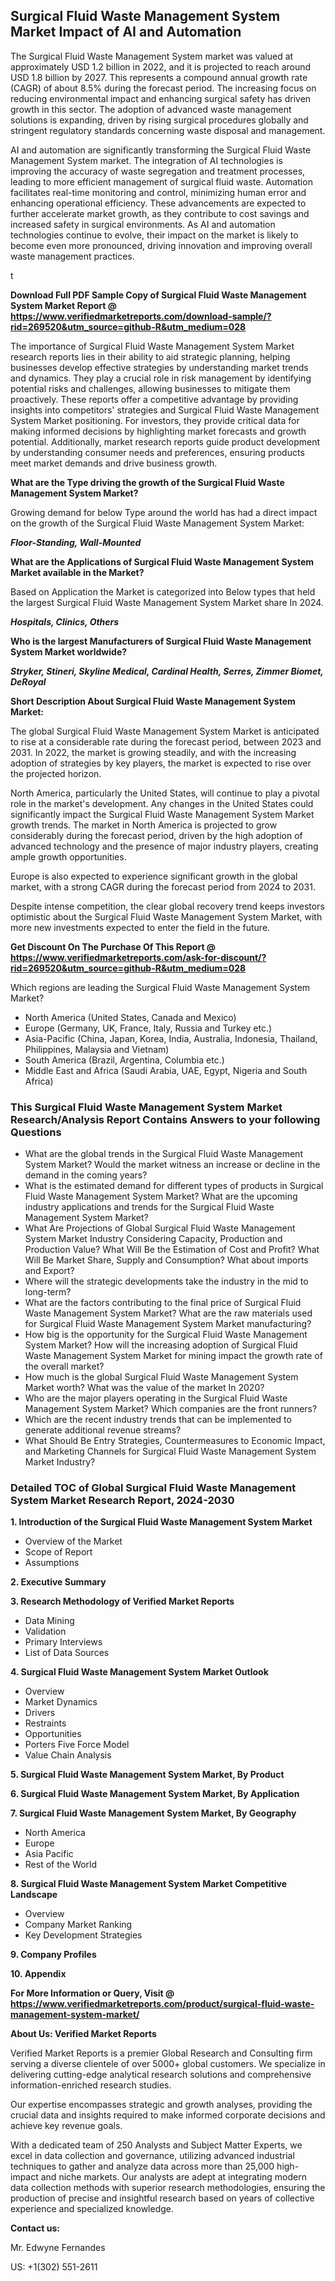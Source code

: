 <h2>Surgical Fluid Waste Management System Market Impact of AI and Automation</h2><p>The Surgical Fluid Waste Management System market was valued at approximately USD 1.2 billion in 2022, and it is projected to reach around USD 1.8 billion by 2027. This represents a compound annual growth rate (CAGR) of about 8.5% during the forecast period. The increasing focus on reducing environmental impact and enhancing surgical safety has driven growth in this sector. The adoption of advanced waste management solutions is expanding, driven by rising surgical procedures globally and stringent regulatory standards concerning waste disposal and management.</p><p>AI and automation are significantly transforming the Surgical Fluid Waste Management System market. The integration of AI technologies is improving the accuracy of waste segregation and treatment processes, leading to more efficient management of surgical fluid waste. Automation facilitates real-time monitoring and control, minimizing human error and enhancing operational efficiency. These advancements are expected to further accelerate market growth, as they contribute to cost savings and increased safety in surgical environments. As AI and automation technologies continue to evolve, their impact on the market is likely to become even more pronounced, driving innovation and improving overall waste management practices.</p>t</p><p id="" class=""><strong>Download Full PDF Sample Copy of Surgical Fluid Waste Management System Market Report @ <a href="https://www.verifiedmarketreports.com/download-sample/?rid=269520&utm_source=github-R&utm_medium=028" target="_blank">https://www.verifiedmarketreports.com/download-sample/?rid=269520&utm_source=github-R&utm_medium=028</a></strong></p><p>The importance of&nbsp;Surgical Fluid Waste Management System Market research reports lies in their ability to aid strategic planning, helping businesses develop effective strategies by understanding market trends and dynamics. They play a crucial role in risk management by identifying potential risks and challenges, allowing businesses to mitigate them proactively. These reports offer a competitive advantage by providing insights into competitors' strategies and Surgical Fluid Waste Management System Market positioning. For investors, they provide critical data for making informed decisions by highlighting market forecasts and growth potential. Additionally, market research reports guide product development by understanding consumer needs and preferences, ensuring products meet market demands and drive business growth.</p><p><strong>What are the&nbsp;Type driving the growth of the Surgical Fluid Waste Management System Market?</strong></p><p id="" class="">Growing demand for below Type around the world has had a direct impact on the growth of the Surgical Fluid Waste Management System Market:</p><em><strong>Floor-Standing, Wall-Mounted</strong></em></p><strong>What are the&nbsp;Applications&nbsp;of Surgical Fluid Waste Management System Market available in the Market?</strong></p><p id="" class="">Based on Application the Market is categorized into Below types that held the largest Surgical Fluid Waste Management System Market share In 2024.</p><em><strong>Hospitals, Clinics, Others</strong></em></p><strong>Who is the largest Manufacturers of Surgical Fluid Waste Management System Market worldwide?</strong></p><p><em><strong>Stryker, Stineri, Skyline Medical, Cardinal Health, Serres, Zimmer Biomet, DeRoyal</strong></em></p><p id="" class=""><strong>Short Description About Surgical Fluid Waste Management System Market:</strong></p><p>The global Surgical Fluid Waste Management System Market is anticipated to rise at a considerable rate during the forecast period, between 2023 and 2031. In 2022, the market is growing steadily, and with the increasing adoption of strategies by key players, the market is expected to rise over the projected horizon.</p><p>North America, particularly the United States, will continue to play a pivotal role in the market's development. Any changes in the United States could significantly impact the Surgical Fluid Waste Management System Market growth trends. The market in North America is projected to grow considerably during the forecast period, driven by the high adoption of advanced technology and the presence of major industry players, creating ample growth opportunities.</p><p>Europe is also expected to experience significant growth in the global market, with a strong CAGR during the forecast period from 2024 to 2031.</p><p>Despite intense competition, the clear global recovery trend keeps investors optimistic about the Surgical Fluid Waste Management System Market, with more new investments expected to enter the field in the future.</p><p id="" class=""><strong>Get Discount On The Purchase Of This Report @ <a href="https://www.verifiedmarketreports.com/ask-for-discount/?rid=269520&utm_source=github-R&utm_medium=028" target="_blank">https://www.verifiedmarketreports.com/ask-for-discount/?rid=269520&utm_source=github-R&utm_medium=028</a></strong></p>Which regions are leading the Surgical Fluid Waste Management System Market?</p><ul><li>North America (United States, Canada and Mexico)</li><li>Europe (Germany, UK, France, Italy, Russia and Turkey etc.)</li><li>Asia-Pacific (China, Japan, Korea, India, Australia, Indonesia, Thailand, Philippines, Malaysia and Vietnam)</li><li>South America (Brazil, Argentina, Columbia etc.)</li><li>Middle East and Africa (Saudi Arabia, UAE, Egypt, Nigeria and South Africa)</li></ul><h3 id="" class="">This Surgical Fluid Waste Management System Market Research/Analysis Report Contains Answers to your following Questions</h3><ul><li>What are the global trends in the Surgical Fluid Waste Management System Market? Would the market witness an increase or decline in the demand in the coming years?</li><li>What is the estimated demand for different types of products in Surgical Fluid Waste Management System Market? What are the upcoming industry applications and trends for the Surgical Fluid Waste Management System Market?</li><li>What Are Projections of Global Surgical Fluid Waste Management System Market Industry Considering Capacity, Production and Production Value? What Will Be the Estimation of Cost and Profit? What Will Be Market Share, Supply and Consumption? What about imports and Export?</li><li>Where will the strategic developments take the industry in the mid to long-term?</li><li>What are the factors contributing to the final price of Surgical Fluid Waste Management System Market? What are the raw materials used for Surgical Fluid Waste Management System Market manufacturing?</li><li>How big is the opportunity for the Surgical Fluid Waste Management System Market? How will the increasing adoption of Surgical Fluid Waste Management System Market for mining impact the growth rate of the overall market?</li><li>How much is the global Surgical Fluid Waste Management System Market worth? What was the value of the market In 2020?</li><li>Who are the major players operating in the Surgical Fluid Waste Management System Market? Which companies are the front runners?</li><li>Which are the recent industry trends that can be implemented to generate additional revenue streams?</li><li>What Should Be Entry Strategies, Countermeasures to Economic Impact, and Marketing Channels for Surgical Fluid Waste Management System Market Industry?</li></ul><h3 id="" class="">Detailed TOC of Global Surgical Fluid Waste Management System Market Research Report, 2024-2030</h3><p id="" class=""><strong>1. Introduction of the Surgical Fluid Waste Management System Market</strong></p><ul><li>Overview of the Market</li><li>Scope of Report</li><li>Assumptions</li></ul><p id="" class=""><strong>2. Executive Summary</strong></p><p id="" class=""><strong>3. Research Methodology of Verified Market Reports</strong></p><ul><li>Data Mining</li><li>Validation</li><li>Primary Interviews</li><li>List of Data Sources</li></ul><p id="" class=""><strong>4. Surgical Fluid Waste Management System Market Outlook</strong></p><ul><li>Overview</li><li>Market Dynamics</li><li>Drivers</li><li>Restraints</li><li>Opportunities</li><li>Porters Five Force Model</li><li>Value Chain Analysis</li></ul><p id="" class=""><strong>5. Surgical Fluid Waste Management System Market, By Product</strong></p><p id="" class=""><strong>6. Surgical Fluid Waste Management System Market, By Application</strong></p><p id="" class=""><strong>7. Surgical Fluid Waste Management System Market, By Geography</strong></p><ul><li>North America</li><li>Europe</li><li>Asia Pacific</li><li>Rest of the World</li></ul><p id="" class=""><strong>8. Surgical Fluid Waste Management System Market Competitive Landscape</strong></p><ul><li>Overview</li><li>Company Market Ranking</li><li>Key Development Strategies</li></ul><p id="" class=""><strong>9. Company Profiles</strong></p><p id="" class=""><strong>10. Appendix</strong></p><p id="" class=""><strong>For More Information or Query, Visit @ <a href="https://www.verifiedmarketreports.com/product/surgical-fluid-waste-management-system-market/" target="_blank">https://www.verifiedmarketreports.com/product/surgical-fluid-waste-management-system-market/</a></strong></p><p id="" class=""><strong>About Us: Verified Market Reports</strong></p><p id="" class="">Verified Market Reports is a premier Global Research and Consulting firm serving a diverse clientele of over 5000+ global customers. We specialize in delivering cutting-edge analytical research solutions and comprehensive information-enriched research studies.</p><p id="" class="">Our expertise encompasses strategic and growth analyses, providing the crucial data and insights required to make informed corporate decisions and achieve key revenue goals.</p><p id="" class="">With a dedicated team of 250 Analysts and Subject Matter Experts, we excel in data collection and governance, utilizing advanced industrial techniques to gather and analyze data across more than 25,000 high-impact and niche markets. Our analysts are adept at integrating modern data collection methods with superior research methodologies, ensuring the production of precise and insightful research based on years of collective experience and specialized knowledge.</p><p id="" class=""><strong>Contact us:</strong></p><p id="" class="">Mr. Edwyne Fernandes</p><p id="" class="">US: +1(302) 551-2611</p>